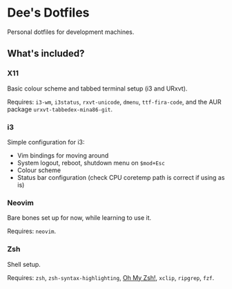 # Dee's Dotfiles

Personal dotfiles for development machines.

## What's included?

### X11

Basic colour scheme and tabbed terminal setup (i3 and URxvt).

Requires: `i3-wm`, `i3status`, `rxvt-unicode`, `dmenu`, `ttf-fira-code`, and the AUR package `urxvt-tabbedex-mina86-git`.

### i3

Simple configuration for i3:

- Vim bindings for moving around
- System logout, reboot, shutdown menu on `$mod+Esc`
- Colour scheme
- Status bar configuration (check CPU coretemp path is correct if using as is)

### Neovim

Bare bones set up for now, while learning to use it.

Requires: `neovim`.

### Zsh

Shell setup.

Requires: `zsh`, `zsh-syntax-highlighting`, [Oh My Zsh!](https://ohmyz.sh/), `xclip`, `ripgrep`, `fzf`. 

